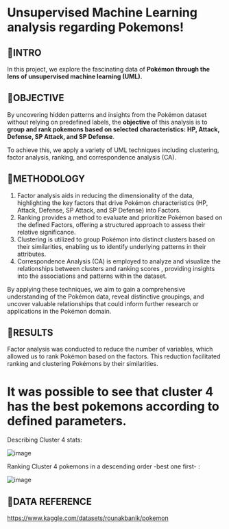 # Unsupervised Machine Learning analysis regarding Pokemons!


## 📝INTRO

In this project, we explore the fascinating data of **Pokémon through the lens of unsupervised machine learning (UML).**

## 📝OBJECTIVE

By uncovering hidden patterns and insights from the Pokémon dataset without relying on predefined labels,
the **objective** of this analysis is to **group and rank pokemons based on selected characteristics: HP, Attack, Defense, SP Attack, and SP Defense**.

To achieve this, we apply a variety of UML techniques including clustering, factor analysis, ranking, and correspondence analysis (CA).

## 📝METHODOLOGY

1) Factor analysis aids in reducing the dimensionality of the data, highlighting the key factors that drive Pokémon characteristics (HP, Attack, Defense, SP Attack, and SP Defense) into Factors.
2) Ranking provides a method to evaluate and prioritize Pokémon based on the defined Factors, offering a structured approach to assess their relative significance.
3) Clustering is utilized to group Pokémon into distinct clusters based on their similarities, enabling us to identify underlying patterns in their attributes.
4) Correspondence Analysis (CA) is employed to analyze and visualize the relationships between clusters and ranking scores , providing insights into the associations and patterns within the dataset.

By applying these techniques, we aim to gain a comprehensive understanding of the Pokémon data, reveal distinctive groupings, and uncover valuable relationships that could inform further research or applications in the Pokémon domain.

## 📝RESULTS
Factor analysis was conducted to reduce the number of variables, which allowed us to rank Pokémon based on the factors.
This reduction facilitated ranking and clustering Pokémons by their similarities.

# It was possible to see that cluster 4 has the best pokemons according to defined parameters.

Describing Cluster 4 stats:

![image](https://github.com/user-attachments/assets/193d3fac-eb9a-436d-af41-4aa5b50d23f7)

Ranking Cluster 4 pokemons in a descending order -best one first- :

![image](https://github.com/user-attachments/assets/93599d5f-a47b-4a8a-a403-4d6799be5336)

## 📝DATA REFERENCE

https://www.kaggle.com/datasets/rounakbanik/pokemon



